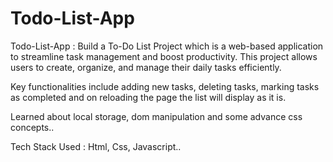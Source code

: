 # Todo-List-App
Todo-List-App : Build a To-Do List Project which is a web-based application to streamline task management and boost productivity. This project allows users to create, organize, and manage their daily tasks efficiently. <br>

Key functionalities include adding new tasks, deleting tasks, marking tasks as completed and on reloading the page the list will display as it is.<br>

Learned about local storage, dom manipulation and some advance css concepts..<br>

Tech Stack Used : Html, Css, Javascript..
